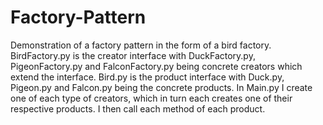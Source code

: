 # Factory-Pattern
Demonstration of a factory pattern in the form of a bird factory.
BirdFactory.py is the creator interface with DuckFactory.py, PigeonFactory.py and FalconFactory.py being concrete creators which extend the interface.
Bird.py is the product interface with Duck.py, Pigeon.py and Falcon.py being the concrete products.
In Main.py I create one of each type of creators, which in turn each creates one of their respective products. I then call each method of each product.
